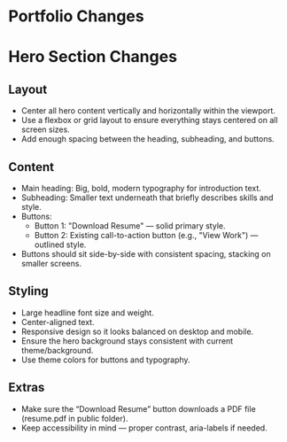 # Portfolio Changes
# Hero Section Changes

## Layout
- Center all hero content vertically and horizontally within the viewport.
- Use a flexbox or grid layout to ensure everything stays centered on all screen sizes.
- Add enough spacing between the heading, subheading, and buttons.

## Content
- Main heading: Big, bold, modern typography for introduction text.
- Subheading: Smaller text underneath that briefly describes skills and style.
- Buttons:
  - Button 1: "Download Resume" — solid primary style.
  - Button 2: Existing call-to-action button (e.g., "View Work") — outlined style.
- Buttons should sit side-by-side with consistent spacing, stacking on smaller screens.

## Styling
  - Large headline font size and weight.
  - Center-aligned text.
  - Responsive design so it looks balanced on desktop and mobile.
- Ensure the hero background stays consistent with current theme/background.
- Use theme colors for buttons and typography.

## Extras
- Make sure the “Download Resume” button downloads a PDF file (resume.pdf in public folder).
- Keep accessibility in mind — proper contrast, aria-labels if needed.
